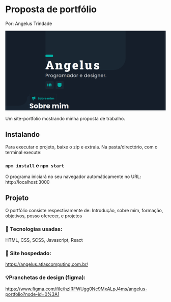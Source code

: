# Proposta de portfólio
Por: Angelus Trindade

![portfolio](./public/AngelusScreenshot.png)

Um site-portfolio mostrando minha proposta de trabalho.

## Instalando 

Para executar o projeto, baixe o zip e extraia.
Na pasta/directório, com o terminal execute:

### `npm install` e `npm start`

O programa iniciará no seu navegador automáticamente no URL: 
http://localhost:3000

## Projeto
O portfólio consiste respectivamente de:
Introdução, sobre mim, formação, objetivos, posso oferecer, e projetos

### 🤖 Tecnologias usadas: 
HTML, CSS, SCSS, Javascript, React

### 🔧 Site hospedado: 
https://angelus.atlascomputing.com.br/

### 💡Pranchetas de design (figma):
https://www.figma.com/file/hzIRFWUgg0Nc9MxALpJ4ms/angelus-portfolio?node-id=0%3A1